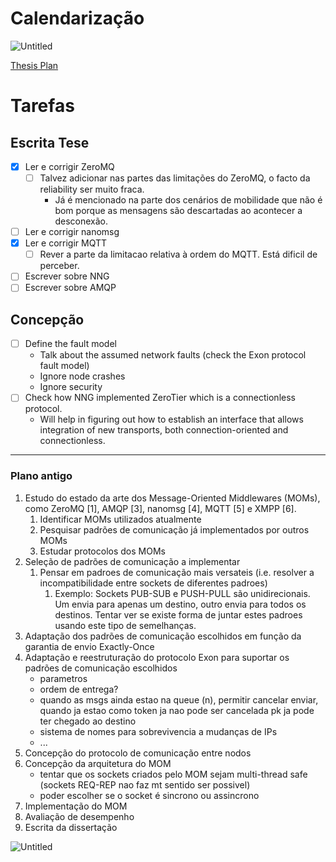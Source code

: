 # Calendarização

![Untitled](Tese/Calendarizacao/Untitled.png)

[Thesis Plan](Thesis%20Plan%20e2076edb1db8456eae6af0730ec9a335.csv)

# Tarefas

## Escrita Tese

- [x]  Ler e corrigir ZeroMQ
    - [ ]  Talvez adicionar nas partes das limitações do ZeroMQ, o facto da reliability ser muito fraca.
        - Já é mencionado na parte dos cenários de mobilidade que não é bom porque as mensagens são descartadas ao acontecer a desconexão.
- [ ]  Ler e corrigir nanomsg
- [x]  Ler e corrigir MQTT
    - [ ]  Rever a parte da limitacao relativa à ordem do MQTT. Está dificil de perceber.
- [ ]  Escrever sobre NNG
- [ ]  Escrever sobre AMQP

## Concepção

- [ ]  Define the fault model
    - Talk about the assumed network faults (check the Exon protocol fault model)
    - Ignore node crashes
    - Ignore security
- [ ]  Check how NNG implemented ZeroTier which is a connectionless protocol.
    - Will help in figuring out how to establish an interface that allows integration of new transports, both connection-oriented and connectionless.

---

### Plano antigo

1. Estudo do estado da arte dos Message-Oriented Middlewares (MOMs), como ZeroMQ [1], AMQP [3], nanomsg [4], MQTT [5] e XMPP [6].
    1.  Identificar MOMs utilizados atualmente
    2. Pesquisar padrões de comunicação já implementados por outros MOMs
    3. Estudar protocolos dos MOMs
2. Seleção de padrões de comunicação a implementar
    1. Pensar em padroes de comunicação mais versateis (i.e. resolver a incompatibilidade entre sockets de diferentes padroes)
        1. Exemplo: Sockets PUB-SUB e PUSH-PULL são unidirecionais. Um envia para apenas um destino, outro envia para todos os destinos. Tentar ver se existe forma de juntar estes padroes usando este tipo de semelhanças.
3. Adaptação dos padrões de comunicação escolhidos em função da garantia de envio Exactly-Once
4. Adaptação e reestruturação do protocolo Exon para suportar os padrões de comunicação escolhidos
    - parametros
    - ordem de entrega?
    - quando as msgs ainda estao na queue (n), permitir cancelar enviar, quando ja estao como token
    ja nao pode ser cancelada pk ja pode ter chegado ao destino
    - sistema de nomes para sobrevivencia a mudanças de IPs
    - ...
5. Concepção do protocolo de comunicação entre nodos
6. Concepção da arquitetura do MOM
    - tentar que os sockets criados pelo MOM sejam multi-thread safe (sockets REQ-REP nao faz mt sentido ser possivel)
    - poder escolher se o socket é sincrono ou assincrono
7. Implementação do MOM
8. Avaliação de desempenho
9. Escrita da dissertação

![Untitled](Tese/Calendarizacao/Untitled%201.png)